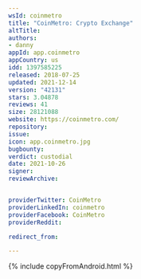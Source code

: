 ```yaml
---
wsId: coinmetro
title: "CoinMetro: Crypto Exchange"
altTitle: 
authors:
- danny
appId: app.coinmetro
appCountry: us
idd: 1397585225
released: 2018-07-25
updated: 2021-12-14
version: "42131"
stars: 3.04878
reviews: 41
size: 28121088
website: https://coinmetro.com/
repository: 
issue: 
icon: app.coinmetro.jpg
bugbounty: 
verdict: custodial
date: 2021-10-26
signer: 
reviewArchive:


providerTwitter: CoinMetro
providerLinkedIn: coinmetro
providerFacebook: CoinMetro
providerReddit: 

redirect_from:

---
```


{% include copyFromAndroid.html %}
